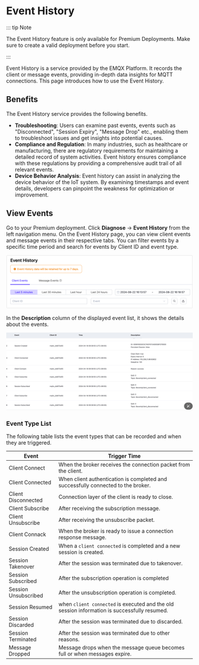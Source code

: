 # Event History

::: tip Note

The Event History feature is only available for Premium Deployments. Make sure to create a valid deployment before you start.

:::

Event History is a service provided by the EMQX Platform. It records the client or message events, providing in-depth data insights for MQTT connections. This page introduces how to use the Event History.

## Benefits

The Event History service provides the following benefits.

- **Troubleshooting**: Users can examine past events, events such as "Disconnected", "Session Expiry", "Message Drop" etc., enabling them to troubleshoot issues and get insights into potential causes.
- **Compliance and Regulation**: In many industries, such as healthcare or manufacturing, there are regulatory requirements for maintaining a detailed record of system activities. Event history ensures compliance with these regulations by providing a comprehensive audit trail of all relevant events.
- **Device Behavior Analysis**: Event history can assist in analyzing the device behavior of the IoT system. By examining timestamps and event details, developers can pinpoint the weakness for optimization or improvement.

## View Events

Go to your Premium deployment. Click **Diagnose** -> **Event History** from the left navigation menu. On the Event History page, you can view client events and message events in their respective tabs. You can filter events by a specific time period and search for events by Client ID and event type.

<img src="./_assets/view_event.png" alt="view_event" style="zoom:67%;" /> 

In the **Description** column of the displayed event list, it shows the details about the events.

![view_event_list](./_assets/view_event_list.jpg)

### Event Type List

The following table lists the event types that can be recorded and when they are triggered.

| **Event**            | **Trigger Time**                                             |
| -------------------- | ------------------------------------------------------------ |
| Client Connect       | When the broker receives the connection packet from the client. |
| Client Connected     | When client authentication is completed and successfully connected to the broker. |
| Client Disconnected  | Connection layer of the client is ready to close.            |
| Client Subscribe     | After receiving the subscription message.                    |
| Client Unsubscribe   | After receiving the unsubscribe packet.                      |
| Client Connack       | When the broker is ready to issue a connection response message. |
| Session Created      | When a `client connected` is completed and a new session is created. |
| Session Takenover    | After the session was terminated due to takenover.           |
| Session Subscribed   | After the subscription operation is completed                |
| Session Unsubscribed | After the unsubscription operation is completed.             |
| Session Resumed      | when `client connected` is executed and the old session information is successfully resumed. |
| Session Discarded    | After the session was terminated due to discarded.           |
| Session Terminated   | After the session was terminated due to other reasons.       |
| Message Dropped      | Message drops when the message queue becomes full or when messages expire. |


